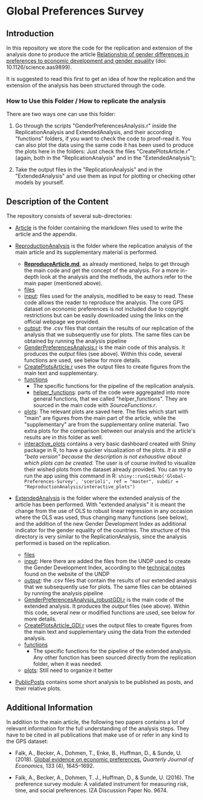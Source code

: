 # Global Preferences Survey

## Introduction

In this repository we store the code for the replication and extension of the analysis done to produce the article [Relationship of gender differences in preferences to economic development and gender equality](https://science.sciencemag.org/content/362/6412/eaas9899.full) (doi: 10.1126/science.aas9899). 

It is suggested to read this first to get an idea of how the replication and the extension of the analysis has been structured through the code.


### How to Use this Folder / How to replicate the analysis

There are two ways one can use this folder:

1. Go through the scripts "GenderPreferencesAnalysis.r" inside the ReplicationAnalysis and ExtendedAnalysis, and their according "functions" folders, if you want to check the code to proof-read it. You can also plot the data using the same code it has been used to produce the plots here in the folders: Just check the files "CreatePlotsArticle.r" (again, both in the "ReplicationAnalysis" and in the "ExtendedAnalysis");

2. Take the output files in the "ReplicationAnalysis" and in the "ExtendedAnalysis" and use them as input for plotting or checking other models by yourself.


## Description of the Content

The repository consists of several sub-directories:

- [Article](https://github.com/scerioli/Global-Preferences-Survey/tree/master/Article) is the folder containing the markdown files used to write the article and the appendix.

- [ReproductionAnalysis](https://github.com/scerioli/Global_Preferences_Survey/tree/master/ReproductionAnalysis) is the folder where the replication analysis of the main article and its supplementary material is performed.
  - [**ReproduceArticle.md**](https://github.com/scerioli/Global_Preferences_Survey/blob/master/ReproductionAnalysis/ReproduceArticle.md), as already mentioned, helps to get through the main code and get the concept of the analysis. For a more in-depth look at the analysis and the methods, the authors refer to the main paper (mentioned above).
  - [files](https://github.com/scerioli/Global_Preferences_Survey/tree/master/files)
   - [input](https://github.com/scerioli/Global_Preferences_Survey/tree/master/files/input): files used for the analysis, modified to be easy to read. These code allows the reader to reproduce the analysis. The core GPS dataset on economic preferences is not included due to copyright restrictions but can be easily downloaded using the links on the official webpage we provided.
   - [output](https://github.com/scerioli/Global_Preferences_Survey/tree/master/files/output): the .csv files that contain the results of our replication of the analysis that we subsequently use for plots. The same files can be obtained by running the analysis pipeline
  - [GenderPreferencesAnalysis.r](https://github.com/scerioli/Global_Preferences_Survey/blob/master/GenderPreferencesAnalysis.r) is the main code of this analysis. It produces the *output* files (see above). Within this code, several functions are used, see below for more details.
  - [CreatePlotsArticle.r](https://github.com/scerioli/Global_Preferences_Survey/blob/master/CreatePlotsArticle.r) uses the output files to create figures from the main text and supplementary.
  - [functions](https://github.com/scerioli/Global_Preferences_Survey/tree/master/functions)
    - The specific functions for the pipeline of the replication analysis.
    - [helper_functions](https://github.com/scerioli/Global_Preferences_Survey/tree/master/functions/helper_functions): 
  parts of the code were aggregated into more general functions, that we called "helper_functions". They are sourced in the main code with *SourceFunctions.r*.
  - [plots](https://github.com/scerioli/Global_Preferences_Survey/tree/master/plots): The relevant plots are saved here. The files which start with "main" are figures from the main part of the article, while the "supplementary" are from the supplementary online material. Two extra plots for the comparison between our analysis and the article's results are in this folder as well.
  - [interactive_plots](https://github.com/scerioli/Global_Preferences_Survey/blob/master/interactive_plots) contains a very basic dashboard created with Shiny package in R, to have a quicker visualization of the plots. *It is still a "beta version" because the description is not exhaustive about which plots can be created.* The user is of course invited to visualize their wished plots from the dataset already provided. You can try to run the app using this command in R: ```shiny::runGitHub('Global-Preferences-Survey', 'scerioli', ref = "master", subdir = "ReproductionAnalysis/interactive_plots")```
  
- [ExtendedAnalysis](https://github.com/scerioli/Global-Preferences-Survey/tree/master/ExtendedAnalysis) is the folder where the extended analysis of the article has been performed. With "extended analysis" it is meant the change from the use of OLS to robust linear regression in any occasion where the OLS was used, thus changing many functions (see below), and the addition of the new Gender Development Index as additional indicator for the gender equality of the countries. The structure of this directory is very similar to the ReplicationAnalysis, since the analysis performed is based on the replication.
  - [files](https://github.com/scerioli/Global-Preferences-Survey/tree/master/ExtendedAnalysis/files)
   - [input](https://github.com/scerioli/Global-Preferences-Survey/tree/master/ExtendedAnalysis/files/input): Here there are added the files from the UNDP used to create the Gender Development Index, according to the [technical notes](http://hdr.undp.org/sites/default/files/hdr2020_technical_notes.pdf) found on the website of the UNDP
   - [output](https://github.com/scerioli/Global-Preferences-Survey/tree/master/ExtendedAnalysis/files/output): the .csv files that contain the results of our extended analysis that we subsequently use for plots. The same files can be obtained by running the analysis pipeline
  - [GenderPreferencesAnalysis_robustGDI.r](https://github.com/scerioli/Global-Preferences-Survey/blob/master/ExtendedAnalysis/GenderPreferencesAnalysis_robustGDI.r) is the main code of the extended analysis. It produces the *output* files (see above). Within this code, several new or modified functions are used, see below for more details.
  - [CreatePlotsArticle_GDI.r](https://github.com/scerioli/Global-Preferences-Survey/blob/master/ExtendedAnalysis/CreatePlotsArticle_GDI.r) uses the output files to create figures from the main text and supplementary using the data from the extended analysis.
  - [functions](https://github.com/scerioli/Global-Preferences-Survey/tree/master/ExtendedAnalysis/functions)
    - The specific functions for the pipeline of the extended analysis. Any other function has been sourced directly from the replication folder, when it was needed.
  - [plots](https://github.com/scerioli/Global-Preferences-Survey/tree/master/ExtendedAnalysis/plots): Still need to organize it better
  
- [PublicPosts](https://github.com/scerioli/Global-Preferences-Survey/tree/master/PublicPosts) contains some short analysis to be published as posts, and their relative plots.


## Additional Information

In addition to the main article, the following two papers contains a lot of relevant information for the full understanding of the analysis steps. They have to be cited in all publications that make use of or refer in any kind to the GPS dataset:

- Falk, A., Becker, A., Dohmen, T., Enke, B., Huffman, D., & Sunde, U. (2018). [Global evidence on economic preferences.](https://doi.org/10.1093/qje/qjy013) *Quarterly Journal of Economics*, 133 (4), 1645–1692.

- Falk, A., Becker, A., Dohmen, T. J., Huffman, D., & Sunde, U. (2016). The preference survey module: A validated instrument for measuring risk, time, and social preferences. IZA Discussion Paper No. 9674.